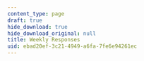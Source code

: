 ```yaml
---
content_type: page
draft: true
hide_download: true
hide_download_original: null
title: Weekly Responses
uid: ebad20ef-3c21-4949-a6fa-7fe6e94261ec
---
```

